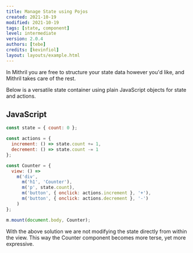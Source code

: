 ```yaml
---
title: Manage State using Pojos
created: 2021-10-19
modified: 2021-10-19
tags: [state, component]
level: intermediate
version: 2.0.4
authors: [tebe]
credits: [kevinfiol]
layout: layouts/example.html
---
```


In Mithril you are free to structure your state data however you'd like, and Mithril takes care of the rest.

Below is a versatile state container using plain JavaScript objects for state and actions.

## JavaScript

~~~js
const state = { count: 0 };

const actions = {
  increment: () => state.count += 1,
  decrement: () => state.count -= 1
};

const Counter = {
  view: () =>
    m('div',
      m('h1', 'Counter'),
      m('p', state.count),
      m('button', { onclick: actions.increment }, '+'),
      m('button', { onclick: actions.decrement }, '-')
    )
};

m.mount(document.body, Counter);
~~~

With the above solution we are not modifying the state directly from within the view.
This way the Counter component becomes more terse, yet more expressive.
